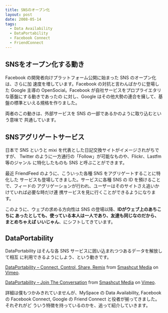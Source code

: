 ```yaml
---
title: SNSのオープン化
layout: post
date: 2008-05-14
tags:
  - Data Availability
  - DataPortability
  - Facebook Connect
  - FriendConnect
---
```


## SNSをオープン化する動き

Facebook の開発者向けプラットフォーム公開に始まった SNS のオープン化は、さらに加
速度を増しています。Facebook の対抗と言わんばかりに登場した Google 主導の
OpenSocial。Facebook が自社サービスをプロプライエタリな基盤にする動きであったの
に対し、Google はその他大勢の連合を擁して、基盤の標準といえる規格を作りました。

両者のこの動きは、外部サービスを SNS の一部であるかのように取り込むという意味で
共通しています。

## SNSアグリゲートサービス

日本で SNS というと mixi を代表とした日記交換サイトがイメージされがちですが、
Twitter のように一方通行の「Follow」が可能なものや、Flickr、Lastfm 等のジャンル
に特化したものも SNS と呼ぶことができます。

最近 FriendFeed のように、こういった各種 SNS をアグリゲートすることに特化した
サービスも登場してきました。サービスに各種 SNS の ID を預けることで、フィードの
アグリゲーションが行われ、ユーザーはそのサイトさえ追いかけていれば必要な時だけ連
携サービスを見に行くことができるようになります。

このように、ウェブの求める方向性は SNS の登場以降、**IDがウェブ上のあちこちに
あったとしても、使っている本人は一人であり、友達も同じなのだから、まとめちゃえば
いいじゃん**、にシフトしてきています。

## DataPortability

DataPortability はそんな各 SNS サービスに囲い込まれつつあるデータを解放して相互
に利用できるようにしよう、という動きです。

  
[DataPortability &#8211; Connect, Control, Share,
Remix](http://www.vimeo.com/610179?pg=embed&sec=610179) from [Smashcut
Media](http://devlog.agektmr.com/archives/6) on
[Vimeo](http://devlog.agektmr.com/archives/6).
  
[DataPortability &#8211; Join The
Conversation](http://devlog.agektmr.com/archives/6) from [Smashcut
Media](http://www.vimeo.com/smashcutmedia?pg=embed&sec=990474) on
[Vimeo](http://www.vimeo.com/smashcutmedia?pg=embed&sec=990474).

詳細は僕もつかみきれていませんが、MySpace の Data Availability, Facebook の
Facebook Connect, Google の Friend Connect と役者が揃ってきました。それぞれがど
ういう特徴を持っているのかを、追って紹介していきます。
